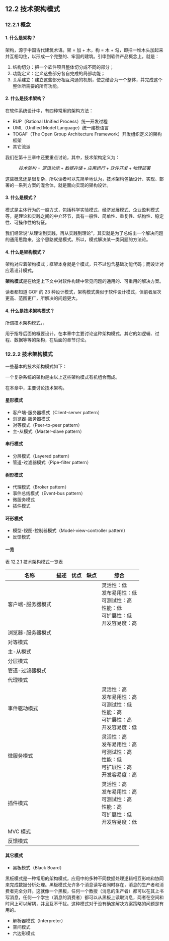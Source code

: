 
## 12.2 技术架构模式

### 12.2.1 概念

#### **1. 什么是架构？**

架构，源于中国古代建筑术语。架 = 加 + 木，构 = 木 + 勾，即把一堆木头加起来并互相勾住，以形成一个完整的、牢固的建筑。引申到软件产品概念上，就是：

1. 结构切分：把一个软件项目整体切分成不同的部分；
2. 功能定义：定义这些部分各自完成的局部功能；
3. 关系建立：建立这些部分相互沟通的机制，使之结合为一个整体，并完成这个整体所需要的所有功能。

#### 2. 什么是技术架构？

在软件系统设计中，有四种常用的架构方法：

- RUP（Rational Unified Process）统一开发过程
- UML（Unified Model Language）统一建模语言
- TOGAF（The Open Group Architecture Framework）开发组织定义的架构框架
- 其它流派

我们在第十三章中还要重点讨论，其中，技术架构定义为：

$$
技术架构 = 逻辑功能 + 数据存储 + 应用运行 + 软件开发 + 物理部署
$$

这些概念还是很复杂，所以读者可以先简单地认为，技术架构包括设计、实现、部署的一系列方案的混合体，就是面向实现的架构设计。

#### **3. 什么是模式？**

模式是主体行为的一般方式，包括科学实验模式、经济发展模式、企业盈利模式等，是理论和实践之间的中介环节，具有一般性、简单性、重复性、结构性、稳定性、可操作性的特征。

我们经常说“从理论到实践，再从实践到理论”，其实就是为了总结出一个解决问题的通用思路来，这个思路就是模式。所以，模式解决某一类问题的方法论。

#### **4. 什么是架构模式？**


架构对应着架构模式；框架本身就是个模式，只不过包含基础功能代码；而设计对应着设计模式。

**架构模式**是在给定上下文中对软件构建中常见问题的通用的、可重用的解决方案。

读者都知道 GOF 的 23 种设计模式，架构模式类似于软件设计模式，但前者层次更高、范围更广，所解决的问题更大。

#### **4. 什么是技术架构模式？**


所谓技术架构模式，，


用于指导后面的概要设计。在本章中主要讨论这种架构模式，其它的如逻辑、过程、数据等等的架构，在后面的章节讨论。

### 12.2.2 技术架构模式

一些基本的技术架构模式如下：

一个复杂系统的架构是由以上这些架构模式有机组合而成。






在本章中，主要讨论技术架构。


#### 星形模式

- 客户端-服务器模式（Client-server pattern）
- 浏览器-服务器模式
- 对等模式（Peer-to-peer pattern）
- 主-从模式（Master-slave pattern）

#### 串行模式

- 分层模式（Layered pattern）
- 管道-过滤器模式（Pipe-filter pattern）

#### 树形模式

- 代理模式（Broker pattern）
- 事件总线模式（Event-bus pattern）
- 微服务模式
- 插件模式

#### 环形模式

- 模型-视图-控制器模式（Model-view-controller pattern）
- 反馈模式



#### 一览

表 12.2.1 技术架构模式一览表

|名称|描述|优点|缺点|综合|
|-|-|-|-|-|
|客户端-服务器模式||||灵活性：低<br>发布易用性：低<br>可测试性：高<br>性能：低<br>可扩展性：低<br>开发容易度：高|
|浏览器-服务器模式|||||
|对等模式|
|主-从模式|
|分层模式|
|管道-过滤器模式|
|代理模式|
|事件驱动模式||||灵活性：高<br>发布易用性：高<br>可测试性：低<br>性能：高<br>可扩展性：高<br>开发容易度：低|
|微服务模式||||灵活性：高<br>发布易用性：高<br>可测试性：高<br>性能：低<br>可扩展性：高<br>开发容易度：高|
|插件模式||||灵活性：高<br>发布易用性：高<br>可测试性：高<br>性能：高<br>可扩展性：低<br>开发容易度：低|
|MVC 模式|
|反馈模式|


#### 其它模式


- 黑板模式（Black Board）

黑板模式是一种常用的架构模式，应用中的多种不同数据处理逻辑相互影响和协同来完成数据分析处理。黑板模式允许多个消息读写者同时存在，消息的生产者和消费者完全分开。这就像一个黑板，任何一个教授（消息的生产者）都可以在其上书写消息，任何一个学生（消息的消费者）都可以从黑板上读取消息，两者在空间和时间上可以解耦，并且互不干扰。这种模式对于没有确定解决方案策略的问题是有用的。

- 解析器模式（Interpreter）
- 空间模式
- 六边形模式